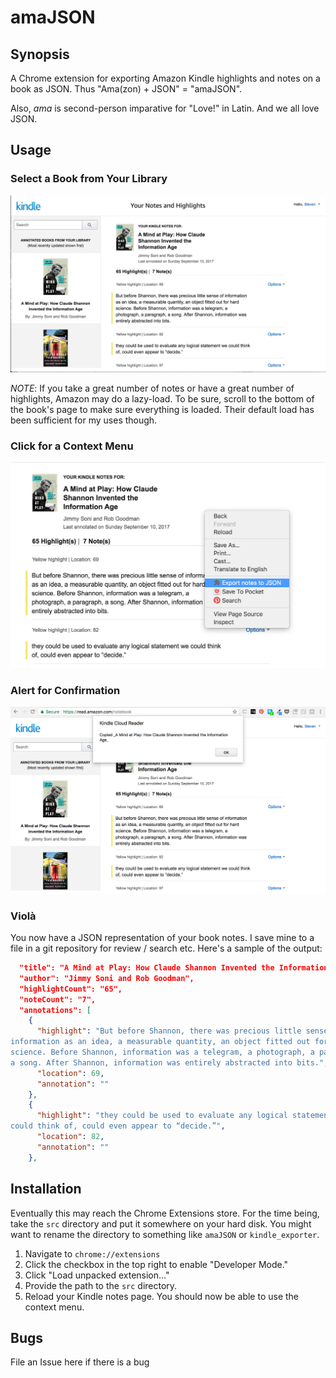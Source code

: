 # amaJSON

## Synopsis

A Chrome extension for exporting Amazon Kindle highlights and notes on a book as JSON. Thus "Ama(zon) + JSON" = "amaJSON".

Also, _ama_ is second-person imparative for "Love!" in Latin. And we all love
JSON.

## Usage

### Select a Book from Your Library

![Scrolling to "A Mind at Play"](./img/1.png)

_NOTE_: If you take a great number of notes or have a great number of highlights, Amazon may do a lazy-load. To be sure, scroll to the bottom of the book's page to make sure everything is loaded. Their default load has been sufficient for my uses though.

### Click for a Context Menu

![Context Clicking](./img/2.png)

### Alert for Confirmation

![Alert](./img/3.png)

### Viol&agrave;

You now have a JSON representation of your book notes. I save mine to a file in
a git repository for review / search etc. Here's a sample of the output:

```json
  "title": "A Mind at Play: How Claude Shannon Invented the Information Age",
  "author": "Jimmy Soni and Rob Goodman",
  "highlightCount": "65",
  "noteCount": "7",
  "annotations": [
    {
      "highlight": "But before Shannon, there was precious little sense of
information as an idea, a measurable quantity, an object fitted out for hard
science. Before Shannon, information was a telegram, a photograph, a paragraph,
a song. After Shannon, information was entirely abstracted into bits.",
      "location": 69,
      "annotation": ""
    },
    {
      "highlight": "they could be used to evaluate any logical statement we
could think of, could even appear to “decide.”",
      "location": 82,
      "annotation": ""
    },
```

## Installation

Eventually this may reach the Chrome Extensions store. For the time being, take
the `src` directory and put it somewhere on your hard disk. You might want to
rename the directory to something like `amaJSON` or `kindle_exporter`.

1. Navigate to  `chrome://extensions`
1. Click the checkbox in the top right to enable "Developer Mode."
1. Click "Load unpacked extension..."
1. Provide the path to the `src` directory.
1. Reload your Kindle notes page. You should now be able to use the context menu.

## Bugs

File an Issue here if there is a bug
